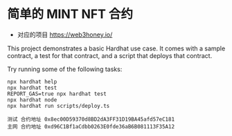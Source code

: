 # 简单的 MINT NFT 合约
- 对应的项目 https://web3honey.io/

This project demonstrates a basic Hardhat use case. It comes with a sample contract, a test for that contract, and a script that deploys that contract.

Try running some of the following tasks:

```shell
npx hardhat help
npx hardhat test
REPORT_GAS=true npx hardhat test
npx hardhat node
npx hardhat run scripts/deploy.ts
```

```shell
测试 合约地址 0x8ec00D59370d8BD2dA3FF31D19BA45afd57eC181
主网 合约地址 0xd96C1Bf1aCdbb0263E0fde36aB6B081113F35A12

```
